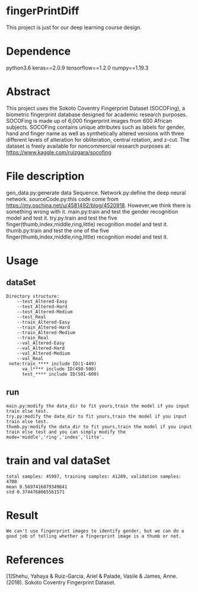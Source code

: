 # fingerPrintDiff
This project is just for our deep learning course design.

# Dependence
python3.6
keras==2.0.9
tensorflow==1.2.0
numpy==1.19.3

# Abstract
This project uses the Sokoto Coventry Fingerprint Dataset (SOCOFing),
a biometric fingerprint database designed for academic research purposes. 
SOCOFing is made up of 6,000 fingerprint images from 600 African subjects. 
SOCOFing contains unique attributes such as labels for gender, hand and finger 
name as well as synthetically altered versions with three different levels of 
alteration for obliteration, central rotation, and z-cut. The dataset is freely available
for noncommercial research purposes at: https://www.kaggle.com/ruizgara/socofing

# File description
gen_data.py:generate data Sequence.
Network.py:define the deep neural network.
sourceCode.py:this code come from https://my.oschina.net/u/4581492/blog/4520918. However,we think there is something wrong with it.
main.py:train and test the gender recognition model and test it.
try.py:train and test the five finger(thumb,index,middle,ring,little) recognition model and test it.
thumb.py:train and test the one of the five finger(thumb,index,middle,ring,little) recognition model and test it.

# Usage
## dataSet
    Directory structure:
        --test_Altered-Easy
        --test_Altered-Hard
        --test_Altered-Medium
        --test_Real
        --train_Altered-Easy
        --train_Altered-Hard
        --train_Altered-Medium
        --train_Real
        --val_Altered-Easy
        --val_Altered-Hard
        --val_Altered-Medium
        --val_Real
     note:train_**** include ID(1-449)
          va_l**** include ID(450-500)  
          test_**** include ID(501-600)
       
  ## run
    main.py:modify the data_dir to fit yours,train the model if you input train else test.
    try.py:modify the data_dir to fit yours,train the model if you input train else test.
    thumb.py:modify the data_dir to fit yours,train the model if you input train else test and you can simply modify the mode='middle','ring','index','litte'. 



# train and val dataSet
    total samples: 45997, training samples: 41289, validation samples: 4708
    mean 0.5697416079349641
    std 0.3744768065561571
    
    
# Result
    We can't use fingerprint images to identify gender, but we can do a good job of telling whether a fingerprint image is a thumb or not.



# References
[1]Shehu, Yahaya & Ruiz-Garcia, Ariel & Palade, Vasile & James, Anne. (2018). Sokoto Coventry Fingerprint Dataset. 
